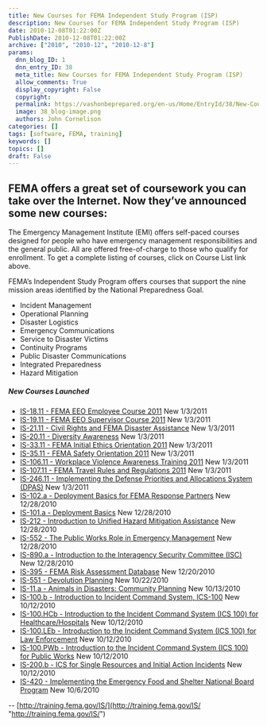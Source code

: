 ```yaml
---
title: New Courses for FEMA Independent Study Program (ISP)
description: New Courses for FEMA Independent Study Program (ISP)
date: 2010-12-08T01:22:00Z
PublishDate: 2010-12-08T01:22:00Z
archive: ["2010", "2010-12", "2010-12-8"]
params:
  dnn_blog_ID: 1
  dnn_entry_ID: 38
  meta_title: New Courses for FEMA Independent Study Program (ISP)
  allow_comments: True
  display_copyright: False
  copyright:
  permalink: https://vashonbeprepared.org/en-us/Home/EntryId/38/New-Courses-for-FEMA-Independent-Study-Program-ISP
  image: 38_blog-image.png
  authors: John Cornelison
categories: []
tags: [software, FEMA, training]
keywords: []
topics: []
draft: False
---
```


## FEMA offers a great set of coursework you can take over the Internet. Now they’ve announced some new courses:

The Emergency Management Institute (EMI) offers self-paced courses designed for people who have emergency management responsibilities and the general public. All are offered free-of-charge to those who qualify for enrollment. To get a complete listing of courses, click on Course List link above.

FEMA’s Independent Study Program offers courses that support the nine mission areas identified by the National Preparedness Goal.

- Incident Management
- Operational Planning
- Disaster Logistics
- Emergency Communications
- Service to Disaster Victims
- Continuity Programs
- Public Disaster Communications
- Integrated Preparedness
- Hazard Mitigation

##### New Courses Launched

- [IS-18.11 - FEMA EEO Employee Course 2011](http://training.fema.gov/EMIWeb/IS/is18.11.asp) New 1/3/2011
- [IS-19.11 - FEMA EEO Supervisor Course 2011](http://training.fema.gov/EMIWeb/IS/IS19.11.asp) New 1/3/2011
- [IS-21.11 - Civil Rights and FEMA Disaster Assistance](http://training.fema.gov/EMIWeb/IS/is21.11.asp) New 1/3/2011
- [IS-20.11 - Diversity Awareness](http://training.fema.gov/EMIWeb/IS/is20.11.asp) New 1/3/2011
- [IS-33.11 - FEMA Initial Ethics Orientation 2011](http://training.fema.gov/EMIWeb/IS/is33.11.asp) New 1/3/2011
- [IS-35.11 - FEMA Safety Orientation 2011](http://training.fema.gov/EMIWeb/IS/is35.11.asp) New 1/3/2011
- [IS-106.11 - Workplace Violence Awareness Training 2011](http://training.fema.gov/EMIWeb/IS/is106.11.asp) New 1/3/2011
- [IS-107.11 - FEMA Travel Rules and Regulations 2011](http://training.fema.gov/EMIWeb/IS/is107.11.asp) New 1/3/2011
- [IS-246.11 - Implementing the Defense Priorities and Allocations System (DPAS)](http://training.fema.gov/EMIWeb/IS/is246.11.asp) New 1/3/2011
- [IS-102.a - Deployment Basics for FEMA Response Partners](http://training.fema.gov/EMIWeb/IS/is102a.asp) New 12/28/2010
- [IS-101.a - Deployment Basics](http://training.fema.gov/EMIWeb/IS/is101a.asp) New 12/28/2010
- [IS-212 - Introduction to Unified Hazard Mitigation Assistance](http://training.fema.gov/EMIWeb/IS/is212.asp) New 12/28/2010
- [IS-552 - The Public Works Role in Emergency Management](http://training.fema.gov/EMIWeb/IS/is552.asp) New 12/28/2010
- [IS-890.a - Introduction to the Interagency Security Committee (ISC)](http://training.fema.gov/EMIWeb/IS/is890a.asp) New 12/28/2010
- [IS-395 - FEMA Risk Assessment Database](http://training.fema.gov/EMIWeb/IS/is395.asp) New 12/20/2010
- [IS-551 - Devolution Planning](http://training.fema.gov/EMIWeb/IS/is551.asp) New 10/22/2010
- [IS-11.a - Animals in Disasters: Community Planning](http://training.fema.gov/EMIWeb/IS/IS11a.asp) New 10/13/2010
- [IS-100.b - Introduction to Incident Command System, ICS-100](http://training.fema.gov/EMIWeb/IS/IS100b.asp) New 10/12/2010
- [IS-100.HCb - Introduction to the Incident Command System (ICS 100) for Healthcare/Hospitals](http://training.fema.gov/EMIWeb/IS/is100HCb.asp) New 10/12/2010
- [IS-100.LEb - Introduction to the Incident Command System (ICS 100) for Law Enforcement](http://training.fema.gov/EMIWeb/IS/IS100LEb.asp) New 10/12/2010
- [IS-100.PWb - Introduction to the Incident Command System (ICS 100) for Public Works](http://training.fema.gov/EMIWeb/IS/IS100PWb.asp) New 10/12/2010
- [IS-200.b - ICS for Single Resources and Initial Action Incidents](http://training.fema.gov/EMIWeb/IS/IS200b.asp) New 10/12/2010
- [IS-420 - Implementing the Emergency Food and Shelter National Board Program](http://training.fema.gov/emiweb/IS/IS420.asp) New 10/6/2010

\-- [http://training.fema.gov/IS/](http://training.fema.gov/IS/ "http://training.fema.gov/IS/")
